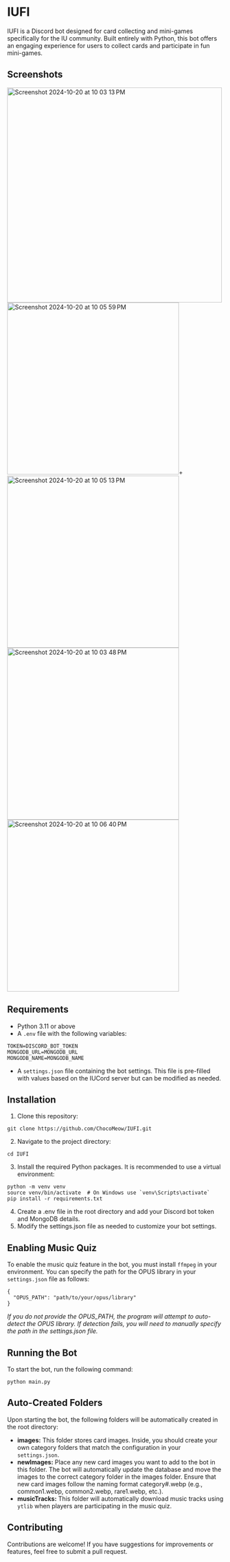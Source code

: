 # IUFI

IUFI is a Discord bot designed for card collecting and mini-games specifically for the IU community. Built entirely with Python, this bot offers an engaging experience for users to collect cards and participate in fun mini-games.

## Screenshots
<img width="500" alt="Screenshot 2024-10-20 at 10 03 13 PM" src="https://github.com/user-attachments/assets/c6e315cf-2afa-48a4-a32a-bd4712f8b909">
<img width="400" alt="Screenshot 2024-10-20 at 10 05 59 PM" src="https://github.com/user-attachments/assets/76992956-ff11-481b-84bd-b957d8b3dfbb">+
<img width="400" alt="Screenshot 2024-10-20 at 10 05 13 PM" src="https://github.com/user-attachments/assets/09067d6a-705f-420f-b4c9-3b4b246ad52b">
<img width="400" alt="Screenshot 2024-10-20 at 10 03 48 PM" src="https://github.com/user-attachments/assets/0fa6b5de-35b8-45c2-ba5f-61a836f0ca29">
<img width="400" alt="Screenshot 2024-10-20 at 10 06 40 PM" src="https://github.com/user-attachments/assets/8d0be8f5-eaa0-4b15-9813-638c059ad8a6">


## Requirements
- Python 3.11 or above
- A `.env` file with the following variables:
```plaintext
TOKEN=DISCORD_BOT_TOKEN
MONGODB_URL=MONGODB_URL
MONGODB_NAME=MONGODB_NAME
```
- A `settings.json` file containing the bot settings. This file is pre-filled with values based on the IUCord server but can be modified as needed.

## Installation
1. Clone this repository:
```
git clone https://github.com/ChocoMeow/IUFI.git
```

2. Navigate to the project directory:
```
cd IUFI
```


3. Install the required Python packages. It is recommended to use a virtual environment:
```
python -m venv venv
source venv/bin/activate  # On Windows use `venv\Scripts\activate`
pip install -r requirements.txt
```

4. Create a .env file in the root directory and add your Discord bot token and MongoDB details.
5. Modify the settings.json file as needed to customize your bot settings.

## Enabling Music Quiz
To enable the music quiz feature in the bot, you must install `ffmpeg` in your environment. You can specify the path for the OPUS library in your `settings.json` file as follows:
```
{
  "OPUS_PATH": "path/to/your/opus/library"
}
```
*If you do not provide the OPUS_PATH, the program will attempt to auto-detect the OPUS library. If detection fails, you will need to manually specify the path in the settings.json file.*

## Running the Bot
To start the bot, run the following command:
```
python main.py
```

## Auto-Created Folders
Upon starting the bot, the following folders will be automatically created in the root directory:
- **images:** This folder stores card images. Inside, you should create your own category folders that match the configuration in your `settings.json`.
- **newImages:** Place any new card images you want to add to the bot in this folder. The bot will automatically update the database and move the images to the correct category folder in the images folder. Ensure that new card images follow the naming format category#.webp (e.g., common1.webp, common2.webp, rare1.webp, etc.).
- **musicTracks:** This folder will automatically download music tracks using `ytlib` when players are participating in the music quiz.


## Contributing
Contributions are welcome! If you have suggestions for improvements or features, feel free to submit a pull request.





